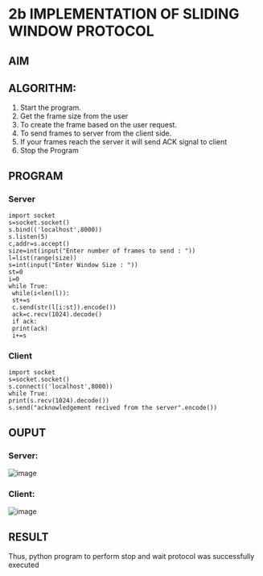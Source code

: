 # 2b IMPLEMENTATION OF SLIDING WINDOW PROTOCOL
## AIM
## ALGORITHM:
1. Start the program.
2. Get the frame size from the user
3. To create the frame based on the user request.
4. To send frames to server from the client side.
5. If your frames reach the server it will send ACK signal to client
6. Stop the Program
## PROGRAM
### Server
```
import socket
s=socket.socket()
s.bind(('localhost',8000))
s.listen(5)
c,addr=s.accept()
size=int(input("Enter number of frames to send : "))
l=list(range(size))
s=int(input("Enter Window Size : "))
st=0
i=0
while True:
 while(i<len(l)):
 st+=s
 c.send(str(l[i:st]).encode())
 ack=c.recv(1024).decode()
 if ack:
 print(ack)
 i+=s
```
 ### Client
 ```
 import socket
s=socket.socket()
s.connect(('localhost',8000))
while True: 
 print(s.recv(1024).decode())
 s.send("acknowledgement recived from the server".encode())
```
## OUPUT
### Server:
![image](https://github.com/NITHIYANANDAN278/2b_SLIDING_WINDOW_PROTOCOL/assets/121784636/be79523c-3e71-40f0-b777-f6b25f7c575d)
### Client:
![image](https://github.com/NITHIYANANDAN278/2b_SLIDING_WINDOW_PROTOCOL/assets/121784636/fa44b539-d183-441f-bcd3-a2d1eec2dbfe)


## RESULT
Thus, python program to perform stop and wait protocol was successfully executed
